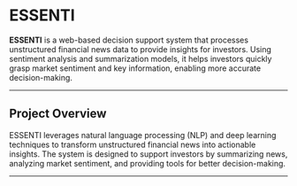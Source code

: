 <!DOCTYPE html>
<html lang="en">
<head>
  <meta charset="UTF-8">
  <meta name="viewport" content="width=device-width, initial-scale=1.0">
</head>
<body>
  <h1>ESSENTI</h1>
  <p><b>ESSENTI</b> is a web-based decision support system that processes unstructured financial news data to provide insights for investors.  
  Using sentiment analysis and summarization models, it helps investors quickly grasp market sentiment and key information, enabling more accurate decision-making.</p>

  <hr>

  <h2>Project Overview</h2>
  <p>ESSENTI leverages natural language processing (NLP) and deep learning techniques to transform unstructured financial news into actionable insights.  
  The system is designed to support investors by summarizing news, analyzing market sentiment, and providing tools for better decision-making.</p>

  <hr>

</body>
</html>
